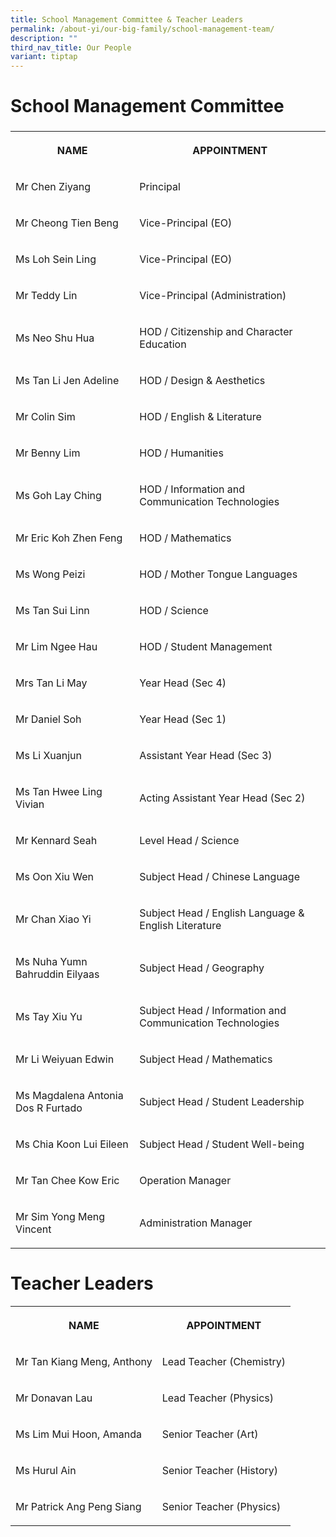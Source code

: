 ```yaml
---
title: School Management Committee & Teacher Leaders
permalink: /about-yi/our-big-family/school-management-team/
description: ""
third_nav_title: Our People
variant: tiptap
---
```

<h1><strong>School Management Committee</strong></h1>
<h3></h3>
<table style="minWidth: 50px">
<colgroup>
<col>
<col>
</colgroup>
<tbody>
<tr>
<th rowspan="1" colspan="1">
<p>NAME
<br>
</p>
</th>
<th rowspan="1" colspan="1">
<p>APPOINTMENT
<br>
</p>
</th>
</tr>
<tr>
<td rowspan="1" colspan="1">
<p>Mr Chen Ziyang</p>
</td>
<td rowspan="1" colspan="1">
<p>Principal</p>
</td>
</tr>
<tr>
<td rowspan="1" colspan="1">
<p>Mr Cheong Tien Beng</p>
</td>
<td rowspan="1" colspan="1">
<p>Vice-Principal (EO)</p>
</td>
</tr>
<tr>
<td rowspan="1" colspan="1">
<p>Ms Loh Sein Ling</p>
</td>
<td rowspan="1" colspan="1">
<p>Vice-Principal (EO)</p>
</td>
</tr>
<tr>
<td rowspan="1" colspan="1">
<p>Mr Teddy Lin</p>
</td>
<td rowspan="1" colspan="1">
<p>Vice-Principal (Administration)</p>
</td>
</tr>
<tr>
<td rowspan="1" colspan="1">
<p>Ms Neo Shu Hua</p>
</td>
<td rowspan="1" colspan="1">
<p>HOD / Citizenship and Character Education</p>
</td>
</tr>
<tr>
<td rowspan="1" colspan="1">
<p>Ms Tan Li Jen Adeline</p>
</td>
<td rowspan="1" colspan="1">
<p>HOD / Design &amp; Aesthetics</p>
</td>
</tr>
<tr>
<td rowspan="1" colspan="1">
<p>Mr Colin Sim</p>
</td>
<td rowspan="1" colspan="1">
<p>HOD / English &amp; Literature</p>
</td>
</tr>
<tr>
<td rowspan="1" colspan="1">
<p>Mr Benny Lim</p>
</td>
<td rowspan="1" colspan="1">
<p>HOD / Humanities</p>
</td>
</tr>
<tr>
<td rowspan="1" colspan="1">
<p>Ms Goh Lay Ching
<br>
</p>
</td>
<td rowspan="1" colspan="1">
<p>HOD / Information and Communication Technologies</p>
</td>
</tr>
<tr>
<td rowspan="1" colspan="1">
<p>Mr Eric Koh Zhen Feng</p>
</td>
<td rowspan="1" colspan="1">
<p>HOD / Mathematics</p>
</td>
</tr>
<tr>
<td rowspan="1" colspan="1">
<p>Ms Wong Peizi</p>
</td>
<td rowspan="1" colspan="1">
<p>HOD / Mother Tongue Languages</p>
</td>
</tr>
<tr>
<td rowspan="1" colspan="1">
<p>Ms Tan Sui Linn</p>
</td>
<td rowspan="1" colspan="1">
<p>HOD / Science</p>
</td>
</tr>
<tr>
<td rowspan="1" colspan="1">
<p>Mr Lim Ngee Hau</p>
</td>
<td rowspan="1" colspan="1">
<p>HOD / Student Management</p>
</td>
</tr>
<tr>
<td rowspan="1" colspan="1">
<p>Mrs Tan Li May</p>
</td>
<td rowspan="1" colspan="1">
<p>Year Head (Sec 4)</p>
</td>
</tr>
<tr>
<td rowspan="1" colspan="1">
<p>Mr Daniel Soh</p>
</td>
<td rowspan="1" colspan="1">
<p>Year Head (Sec 1)</p>
</td>
</tr>
<tr>
<td rowspan="1" colspan="1">
<p>Ms Li Xuanjun</p>
</td>
<td rowspan="1" colspan="1">
<p>Assistant Year Head (Sec 3)</p>
</td>
</tr>
<tr>
<td rowspan="1" colspan="1">
<p>Ms Tan Hwee Ling Vivian</p>
</td>
<td rowspan="1" colspan="1">
<p>Acting Assistant Year Head (Sec 2)</p>
</td>
</tr>
<tr>
<td rowspan="1" colspan="1">
<p>Mr Kennard Seah</p>
</td>
<td rowspan="1" colspan="1">
<p>Level Head / Science</p>
</td>
</tr>
<tr>
<td rowspan="1" colspan="1">
<p>Ms Oon Xiu Wen</p>
</td>
<td rowspan="1" colspan="1">
<p>Subject Head / Chinese Language</p>
</td>
</tr>
<tr>
<td rowspan="1" colspan="1">
<p>Mr Chan Xiao Yi</p>
</td>
<td rowspan="1" colspan="1">
<p>Subject Head / English Language &amp; English Literature</p>
</td>
</tr>
<tr>
<td rowspan="1" colspan="1">
<p>Ms Nuha Yumn Bahruddin Eilyaas</p>
</td>
<td rowspan="1" colspan="1">
<p>Subject Head / Geography</p>
</td>
</tr>
<tr>
<td rowspan="1" colspan="1">
<p>Ms Tay Xiu Yu</p>
</td>
<td rowspan="1" colspan="1">
<p>Subject Head / Information and Communication Technologies</p>
</td>
</tr>
<tr>
<td rowspan="1" colspan="1">
<p>Mr Li Weiyuan Edwin</p>
</td>
<td rowspan="1" colspan="1">
<p>Subject Head / Mathematics</p>
</td>
</tr>
<tr>
<td rowspan="1" colspan="1">
<p>Ms Magdalena Antonia Dos R Furtado</p>
</td>
<td rowspan="1" colspan="1">
<p>Subject Head / Student Leadership</p>
</td>
</tr>
<tr>
<td rowspan="1" colspan="1">
<p>Ms Chia Koon Lui Eileen
<br>
</p>
</td>
<td rowspan="1" colspan="1">
<p>Subject Head / Student Well-being</p>
</td>
</tr>
<tr>
<td rowspan="1" colspan="1">
<p>Mr Tan Chee Kow Eric
<br>
</p>
</td>
<td rowspan="1" colspan="1">
<p>Operation Manager</p>
</td>
</tr>
<tr>
<td rowspan="1" colspan="1">
<p>Mr Sim Yong Meng Vincent
<br>
</p>
</td>
<td rowspan="1" colspan="1">
<p>Administration Manager</p>
</td>
</tr>
</tbody>
</table>
<h1><strong>Teacher Leaders</strong></h1>
<table style="minWidth: 50px">
<colgroup>
<col>
<col>
</colgroup>
<tbody>
<tr>
<th rowspan="1" colspan="1">
<p>NAME</p>
</th>
<th rowspan="1" colspan="1">
<p>APPOINTMENT</p>
</th>
</tr>
<tr>
<td rowspan="1" colspan="1">
<p>Mr Tan Kiang Meng, Anthony</p>
</td>
<td rowspan="1" colspan="1">
<p>Lead Teacher (Chemistry)</p>
</td>
</tr>
<tr>
<td rowspan="1" colspan="1">
<p>Mr Donavan Lau</p>
</td>
<td rowspan="1" colspan="1">
<p>Lead Teacher (Physics)</p>
</td>
</tr>
<tr>
<td rowspan="1" colspan="1">
<p>Ms Lim Mui Hoon, Amanda</p>
</td>
<td rowspan="1" colspan="1">
<p>Senior Teacher (Art)</p>
</td>
</tr>
<tr>
<td rowspan="1" colspan="1">
<p>Ms Hurul Ain</p>
</td>
<td rowspan="1" colspan="1">
<p>Senior Teacher (History)</p>
</td>
</tr>
<tr>
<td rowspan="1" colspan="1">
<p>Mr Patrick Ang Peng Siang</p>
</td>
<td rowspan="1" colspan="1">
<p>Senior Teacher (Physics)</p>
</td>
</tr>
</tbody>
</table>
<p></p>